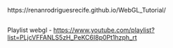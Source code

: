 <p>https://renanrodriguesrecife.github.io/WebGL_Tutorial/</p>

##

Playlist webgl - https://www.youtube.com/playlist?list=PLjcVFFANLS5zH_PeKC6I8p0Pt1hzph_rt